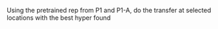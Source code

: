 Using the pretrained rep from P1 and P1-A, do the transfer at selected locations with the best hyper found
